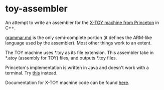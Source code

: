 # toy-assembler

An attempt to write an assembler for the [X-TOY machine from Princeton](https://lift.cs.princeton.edu/xtoy/) in C++.

[grammar.md](grammar.md) is the only semi-complete portion (it defines the ARM-like language used by the assembler). Most other things work to an extent.

The TOY machine uses *.toy as its file extension. This assembler take in *.atoy (assembly for TOY) files, and outputs *.toy files.

Princeton's implementation is written in Java and doesn't work with a terminal. Try [this](https://github.com/EthanDenny/python-x-toy) instead.

Documentation for X-TOY machine code can be found [here](https://introcs.cs.princeton.edu/java/62toy/cheatsheet.txt).
